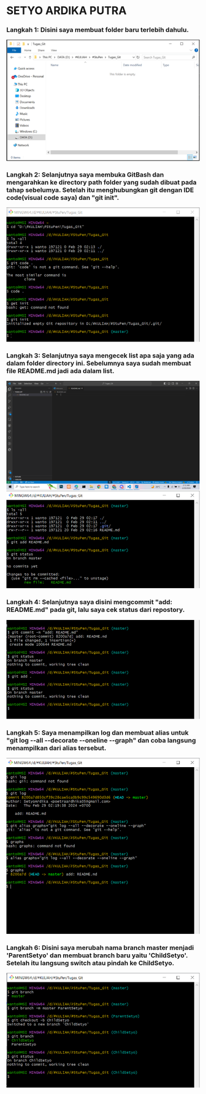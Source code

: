 # SETYO ARDIKA PUTRA

### Langkah 1: Disini saya membuat folder baru terlebih dahulu.

![]( img/img1.png )

### Langkah 2: Selanjutnya saya membuka GitBash dan mengarahkan ke directory path folder yang sudah dibuat pada tahap sebelumya. Setelah itu menghubungkan git dengan IDE code(visual code saya) dan "git init".
![]( img/img3.png )

### Langkah 3: Selanjutnya saya mengecek list apa saja yang ada dalam folder directory ini. Sebelumnya saya sudah membuat file README.md jadi ada dalam list.

![]( img/img4.png )
![]( img/img5.png )

### Langkah 4: Selanjutnya saya disini mengcommit "add: README.md" pada git, lalu saya cek status dari repostory.

![]( img/img6.png )

### Langkah 5: Saya menampilkan log dan membuat alias untuk "git log --all --decorate --oneline --graph" dan coba langsung menampilkan dari alias tersebut.

![]( img/img7.png )

### Langkah 6: Disini saya merubah nama branch master menjadi 'ParentSetyo' dan membuat branch baru yaitu 'ChildSetyo'. Setelah itu langsung switch atau pindah ke ChildSetyo.

![]( img/img8.png )